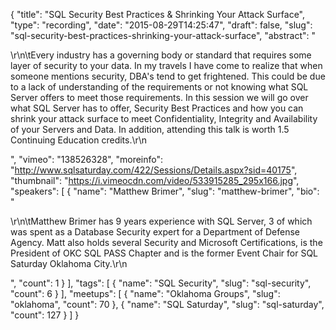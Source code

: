 {
  "title": "SQL Security Best Practices &amp; Shrinking Your Attack Surface",
  "type": "recording",
  "date": "2015-08-29T14:25:47",
  "draft": false,
  "slug": "sql-security-best-practices-shrinking-your-attack-surface",
  "abstract": "<p>\r\n\tEvery industry has a governing body or standard that requires some layer of security to your data. In my travels I have come to realize that when someone mentions security, DBA's tend to get frightened. This could be due to a lack of understanding of the requirements or not knowing what SQL Server offers to meet those requirements. In this session we will go over what SQL Server has to offer, Security Best Practices and how you can shrink your attack surface to meet Confidentiality, Integrity and Availability of your Servers and Data. In addition, attending this talk is worth 1.5 Continuing Education credits.\r\n</p>",
  "vimeo": "138526328",
  "moreinfo": "http://www.sqlsaturday.com/422/Sessions/Details.aspx?sid=40175",
  "thumbnail": "https://i.vimeocdn.com/video/533915285_295x166.jpg",
  "speakers": [
    {
      "name": "Matthew Brimer",
      "slug": "matthew-brimer",
      "bio": "<p>\r\n\tMatthew Brimer has 9 years experience with SQL Server, 3 of which was spent as a Database Security expert for a Department of Defense Agency. Matt also holds several Security and Microsoft Certifications, is the President of OKC SQL PASS Chapter and is the former Event Chair for SQL Saturday Oklahoma City.\r\n</p>",
      "count": 1
    }
  ],
  "tags": [
    {
      "name": "SQL Security",
      "slug": "sql-security",
      "count": 6
    }
  ],
  "meetups": [
    {
      "name": "Oklahoma Groups",
      "slug": "oklahoma",
      "count": 70
    },
    {
      "name": "SQL Saturday",
      "slug": "sql-saturday",
      "count": 127
    }
  ]
}